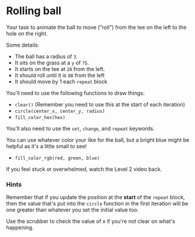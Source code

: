 # Rolling ball

Your task to animate the ball to move ("roll") from the tee on the left to the hole on the right.

Some details:

- The ball has a radius of `3`.
- It sits on the grass at a `y` of `75`.
- It starts on the tee at `28` from the left.
- It should roll until it is `88` from the left
- It should move by 1 each `repeat` block

You'll need to use the following functions to draw things:

- `clear()` (Remember you need to use this at the start of each iteration)
- `circle(center_x, center_y, radius)`
- `fill_color_hex(hex)`

You'll also need to use the `set`, `change`, and `repeat` keywords.

You can use whatever color your like for the ball, but a bright blue might be helpful as it's a little small to see!

- `fill_color_rgb(red, green, blue)`

If you feel stuck or overwhelmed, watch the Level 2 video back.

### Hints

Remember that if you update the position at the **start** of the `repeat` block, then the value that's put into the `circle` function in the first iteration will be one greater than whatever you set the initial value too.

Use the scrubber to check the value of x if you're not clear on what's happening.
